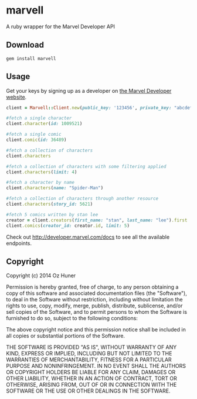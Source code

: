 marvell
=======

A ruby wrapper for the Marvel Developer API

## Download

```
gem install marvell
```

## Usage

Get your keys by signing up as a developer on [the Marvel Developer website](http://developer.marvel.com).

```ruby
client = Marvell::Client.new(public_key: '123456', private_key: "abcdef")

#fetch a single character
client.character(id: 1009521)

#fetch a single comic
client.comic(id: 36489)

#fetch a collection of characters
client.characters

#fetch a collection of characters with some filtering applied
client.characters(limit: 4)

#fetch a character by name
client.characters(name: "Spider-Man")

#fetch a collection of characters through another resource
client.characters(story_id: 5621)

#fetch 5 comics written by stan lee
creator = client.creators(first_name: "stan", last_name: "lee").first
client.comics(creator_id: creator.id, limit: 5)

```

Check out http://developer.marvel.com/docs to see all the available endpoints.

## Copyright

Copyright (c) 2014 Oz Huner

Permission is hereby granted, free of charge, to any person obtaining
a copy of this software and associated documentation files (the
"Software"), to deal in the Software without restriction, including
without limitation the rights to use, copy, modify, merge, publish,
distribute, sublicense, and/or sell copies of the Software, and to
permit persons to whom the Software is furnished to do so, subject to
the following conditions:

The above copyright notice and this permission notice shall be
included in all copies or substantial portions of the Software.

THE SOFTWARE IS PROVIDED "AS IS", WITHOUT WARRANTY OF ANY KIND,
EXPRESS OR IMPLIED, INCLUDING BUT NOT LIMITED TO THE WARRANTIES OF
MERCHANTABILITY, FITNESS FOR A PARTICULAR PURPOSE AND
NONINFRINGEMENT. IN NO EVENT SHALL THE AUTHORS OR COPYRIGHT HOLDERS BE
LIABLE FOR ANY CLAIM, DAMAGES OR OTHER LIABILITY, WHETHER IN AN ACTION
OF CONTRACT, TORT OR OTHERWISE, ARISING FROM, OUT OF OR IN CONNECTION
WITH THE SOFTWARE OR THE USE OR OTHER DEALINGS IN THE SOFTWARE.

